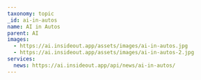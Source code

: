 ```yaml
---
taxonomy: topic
_id: ai-in-autos
name: AI in Autos
parent: AI
images:
  - https://ai.insideout.app/assets/images/ai-in-autos.jpg
  - https://ai.insideout.app/assets/images/ai-in-autos-2.jpg
services:
  news: https://ai.insideout.app/api/news/ai-in-autos/
---
```

